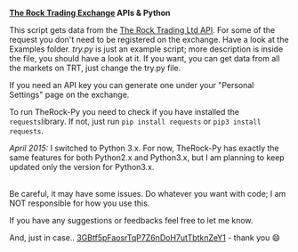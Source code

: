 **[The Rock Trading Exchange](https://www.therocktrading.com/referral/80) APIs & Python**

This script gets data from the [The Rock Trading Ltd API](https://www.therocktrading.com/en/pages/api). For some of the request you don't need to be registered on the exchange. 
Have a look at the Examples folder. *try.py* is just an example script; more description is inside the file, you should have a look at it. 
If you want, you can get data from all the markets on TRT, just change the try.py file. 

If you need an API key you can generate one under your "Personal Settings" page on the exchange. 

To run TheRock-Py you need to check if you have installed the `requests`library. If not, just run `pip install requests` or `pip3 install requests`.


*April 2015:*
I switched to Python 3.x. For now, TheRock-Py has exactly the same features for both Python2.x and Python3.x, but I am planning to keep updated only the version for Python3.x. 
 




 <br />
Be careful, it may have some issues. Do whatever you want with code; I am NOT responsible for how you use this.

If you have any suggestions or feedbacks feel free to let me know. 

And, just in case.. [3GBtf5pFaosrTqP7Z6nDoH7utTbtknZeY1](bitcoin:3GBtf5pFaosrTqP7Z6nDoH7utTbtknZeY1) - thank you :smile: